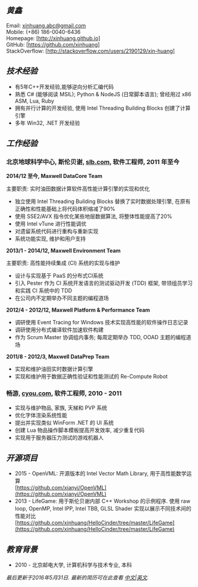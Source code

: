 ## ***黄鑫***

Email:            [xinhuang.abc@gmail.com]  
Mobile:           (+86) 186-0040-6436  
Homepage:         [http://xinhuang.github.io]  
GitHub:           [https://github.com/xinhuang]  
StackOverflow:    [http://stackoverflow.com/users/2190129/xin-huang]  


## ***技术经验***

* 有5年C++开发经验,能够逆向分析汇编代码
* 熟悉 C# (能够阅读 MSIL); Python & NodeJS (日常脚本语言); 曾经用过 x86 ASM, Lua, Ruby
* 拥有并行计算的开发经验, 使用 Intel Threading Building Blocks 创建了计算引擎
* 多年 Win32, .NET 开发经验


## ***工作经验***


### **北京地球科学中心, 斯伦贝谢, [slb.com](http://www.slb.com), 软件工程师, 2011 年至今**

**2014/12 至今, Maxwell DataCore Team**

主要职责: 实时油田数据计算软件高性能计算引擎的实现和优化

* 独立使用 Intel Threading Building Blocks 替换了实时数据处理引擎, 在原有正确性和性能基础上将代码体积缩减了90%
* 使用 SSE2/AVX 指令优化某些地层数据算法, 将整体性能提高了20%
* 使用 Intel vTune 进行性能调优
* 对遗留系统代码进行重构与重新实现  
* 系统功能实现, 维护和用户支持


**2013/1 - 2014/12, Maxwell Environment Team**

主要职责: 高性能持续集成 (CI) 系统的实现与维护

* 设计与实现基于 PaaS 的分布式CI系统  
* 引入 Pester 作为 CI 系统开发语言的测试驱动开发 (TDD) 框架, 带领组员学习和实践 CI 系统中的 TDD  
* 在公司内不定期举办不同主题的编程道场  

**2012/4 - 2012/12, Maxwell Platform & Performance Team**

* 调研使用 Event Tracing for Windows 技术实现高性能的软件操作日志记录  
* 调研使用分布式编译软件加速软件构建  
* 作为 Scrum Master 协调组内事务; 每周定期举办 TDD, OOAD 主题的编程道场  

**2011/8 - 2012/3, Maxwell DataPrep Team**

* 实现和维护油田实时数据计算引擎  
* 实现和维护用于数据正确性验证和性能测试的 Re-Compute Robot  

### **畅游, [cyou.com](http://www.cyou.com), 软件工程师, 2010 - 2011**

* 实现与维护物品, 家族, 天梯和 PVP 系统  
* 优化字体渲染系统性能  
* 提出并实现类似 WinForm .NET 的 UI 系统   
* 创建 Lua 物品操作脚本模板提高开发效率, 减少重复代码  
* 实现用于服务器压力测试的游戏机器人

## ***开源项目***

*  2015 - OpenVML: 开源版本的 Intel Vector Math Library, 用于高性能数学运算  
    [https://github.com/xianyi/OpenVML](https://github.com/xianyi/OpenVML)
*  2013 - LifeGame: 用于斯伦贝谢内部 C++ Workshop 的示例程序. 使用 raw loop, OpenMP, Intel IPP, Intel TBB, GLSL Shader 实现以展示不同技术间的性能对比  
    [https://github.com/xinhuang/HelloCinder/tree/master/LifeGame](https://github.com/xinhuang/HelloCinder/tree/master/LifeGame)

## ***教育背景***
*  2010 - 北京邮电大学, 计算机科学与技术专业, 本科

*最后更新于2016年5月31日. 最新的简历可在此查看
[中文](http://xinhuang.github.io/resume_cn.pdf)|[英文](http://xinhuang.github.io/resume.pdf).*


[xinhuang.abc@gmail.com]:                             mailto:xinhuang.abc@gmail.com
[https://github.com/xinhuang]:                        https://github.com/xinhuang
[http://stackoverflow.com/users/2190129/xin-huang]:   http://stackoverflow.com/users/2190129/xin-huang
[http://xinhuang.github.io]:                          http://xinhuang.github.io
